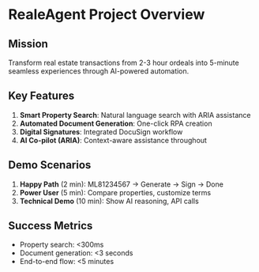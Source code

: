 # RealeAgent Project Overview

## Mission
Transform real estate transactions from 2-3 hour ordeals into 5-minute seamless experiences through AI-powered automation.

## Key Features
1. **Smart Property Search**: Natural language search with ARIA assistance
2. **Automated Document Generation**: One-click RPA creation
3. **Digital Signatures**: Integrated DocuSign workflow
4. **AI Co-pilot (ARIA)**: Context-aware assistance throughout

## Demo Scenarios
1. **Happy Path** (2 min): ML81234567 → Generate → Sign → Done
2. **Power User** (5 min): Compare properties, customize terms
3. **Technical Demo** (10 min): Show AI reasoning, API calls

## Success Metrics
- Property search: <300ms
- Document generation: <3 seconds
- End-to-end flow: <5 minutes
